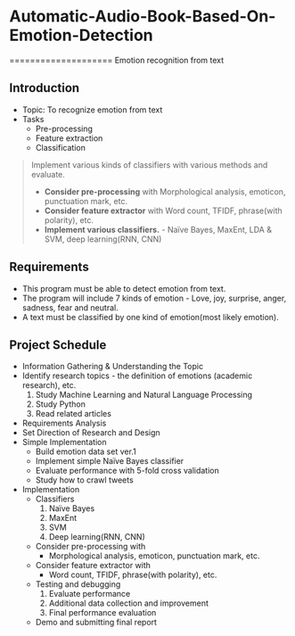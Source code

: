 # Automatic-Audio-Book-Based-On-Emotion-Detection
====================
Emotion recognition from text
## Introduction
* Topic: To recognize emotion from text
* Tasks
  * Pre-processing
  * Feature extraction
  * Classification

> Implement various kinds of classifiers with various methods and evaluate.
> * **Consider pre-processing** with Morphological analysis, emoticon, punctuation mark, etc.
> * **Consider feature extractor** with Word count, TFIDF, phrase(with polarity), etc.
> * **Implement various classifiers.** - Naïve Bayes, MaxEnt, LDA & SVM, deep learning(RNN, CNN)

## Requirements
* This program must be able to detect emotion from text.
* The program will include 7 kinds of emotion - Love, joy, surprise, anger, sadness, fear and neutral.
* A text must be classified by one kind of emotion(most likely emotion).

## Project Schedule
* Information Gathering & Understanding the Topic
* Identify research topics - the definition of emotions (academic research), etc.
  1. Study Machine Learning and Natural Language Processing
  2. Study Python
  3. Read related articles
* Requirements Analysis
* Set Direction of Research and Design
* Simple Implementation 
  * Build emotion data set ver.1
  * Implement simple Naïve Bayes classifier
  * Evaluate performance with 5-fold cross validation
  * Study how to crawl tweets
* Implementation
  * Classifiers
    1. Naïve Bayes
    2. MaxEnt
    3. SVM 
    4. Deep learning(RNN, CNN)
  * Consider pre-processing with
    * Morphological analysis, emoticon, punctuation mark, etc.
  * Consider feature extractor with
    * Word count, TFIDF, phrase(with polarity), etc. 
  * Testing and debugging 
    1. Evaluate performance
    2. Additional data collection and improvement
    3. Final performance evaluation
  * Demo and submitting final report
